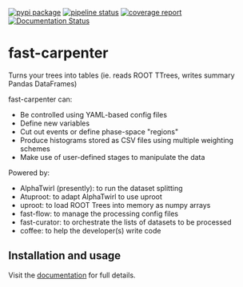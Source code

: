 [![pypi package](https://img.shields.io/pypi/v/fast-carpenter.svg)](https://pypi.org/project/fast-carpenter/)
[![pipeline status](https://gitlab.cern.ch/fast-hep/public/fast-carpenter/badges/master/pipeline.svg)](https://gitlab.cern.ch/fast-hep/public/fast-carpenter/commits/master)
[![coverage report](https://gitlab.cern.ch/fast-hep/public/fast-carpenter/badges/master/coverage.svg)](https://gitlab.cern.ch/fast-hep/public/fast-carpenter/commits/master)
[![Documentation Status](https://readthedocs.org/projects/fast-carpenter/badge/?version=latest)](https://fast-carpenter.readthedocs.io/en/latest/?badge=latest)


# fast-carpenter
Turns your trees into tables (ie. reads ROOT TTrees, writes summary Pandas DataFrames)

fast-carpenter can:
- Be controlled using YAML-based config files
- Define new variables
- Cut out events or define phase-space "regions"
- Produce histograms stored as CSV files using multiple weighting schemes
- Make use of user-defined stages to manipulate the data

Powered by:
- AlphaTwirl (presently): to run the dataset splitting
- Atuproot: to adapt AlphaTwirl to use uproot
- uproot: to load ROOT Trees into memory as numpy arrays
- fast-flow: to manage the processing config files
- fast-curator: to orchestrate the lists of datasets to be processed
- coffee: to help the developer(s) write code

## Installation and usage
Visit the [documentation](https://fast-carpenter.readthedocs.io/en/) for full details.
